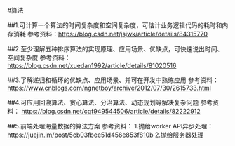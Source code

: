 #算法


##1.可计算一个算法的时间复杂度和空间复杂度，可估计业务逻辑代码的耗时和内存消耗
参考资料：https://blog.csdn.net/jsjwk/article/details/84315770

##2.至少理解五种排序算法的实现原理、应用场景、优缺点，可快速说出时间、空间复杂度
参考资料：
https://blog.csdn.net/xuedan1992/article/details/81020516

##3.了解递归和循环的优缺点、应用场景、并可在开发中熟练应用
参考资料：
https://www.cnblogs.com/ngnetboy/archive/2012/07/30/2615733.html

##4.可应用回溯算法、贪心算法、分治算法、动态规划等解决复杂问题
参考资料：
https://blog.csdn.net/cqf949544506/article/details/82222912

##5.前端处理海量数据的算法方案
参考资料：
1.抛给worker API异步处理：https://juejin.im/post/5cb03fbee51d456e853f810b
2.抛给服务器处理

